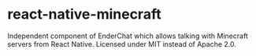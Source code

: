 # react-native-minecraft

Independent component of EnderChat which allows talking with Minecraft servers from React Native. Licensed under MIT instead of Apache 2.0.
